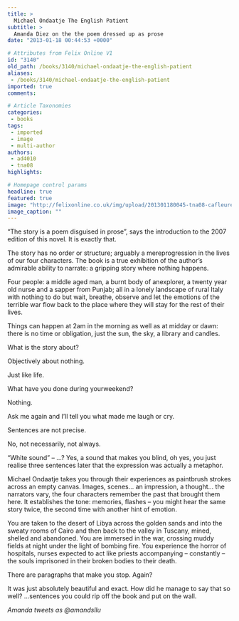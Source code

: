 ```yaml
---
title: >
  Michael Ondaatje The English Patient
subtitle: >
  Amanda Diez on the the poem dressed up as prose
date: "2013-01-18 00:44:53 +0000"

# Attributes from Felix Online V1
id: "3140"
old_path: /books/3140/michael-ondaatje-the-english-patient
aliases:
 - /books/3140/michael-ondaatje-the-english-patient
imported: true
comments:

# Article Taxonomies
categories:
 - books
tags:
 - imported
 - image
 - multi-author
authors:
 - ad4010
 - tna08
highlights:

# Homepage control params
headline: true
featured: true
image: "http://felixonline.co.uk/img/upload/201301180045-tna08-cafleurebonenglishpatientfirstedition.jpg"
image_caption: ""
---
```


“The story is a poem disguised in prose”, says the introduction to the 2007 edition of this novel.
 It is exactly that.

The story has no order or structure; arguably a mereprogression in the lives of our four characters. The book is a true exhibition of the author’s admirable ability to narrate: a gripping story where nothing happens.

Four people: a middle aged man, a burnt body of anexplorer, a twenty year old nurse and a sapper from Punjab; all in a lonely landscape of rural Italy with nothing to do but wait, breathe, observe and let the emotions of the terrible war flow back to the place where they will stay for the rest of their lives.

Things can happen at 2am in the morning as well as at midday or dawn: there is no time or obligation, just the sun, the sky, a library and candles.

What is the story about?

Objectively about nothing.

Just like life.

What have you done during yourweekend?

Nothing.

Ask me again and I’ll tell you what made me laugh or cry.

Sentences are not precise.

No, not necessarily, not always.

“White sound” – …? Yes, a sound that makes you blind, oh yes, you just realise three sentences later that the expression was actually a metaphor.

Michael Ondaatje takes you through their experiences as paintbrush strokes across an empty canvas. Images, scenes… an impression, a thought… the narrators vary, the four characters remember the past that brought them here. It establishes the tone: memories, flashes – you might hear the same story twice, the second time with another hint of emotion.

You are taken to the desert of Libya across the golden sands and into the sweaty rooms of Cairo and then back to the valley in Tuscany, mined, shelled and abandoned. You are immersed in the war, crossing muddy fields at night under the light of bombing fire. You experience the horror of hospitals, nurses expected to act like priests accompanying – constantly – the souls imprisoned in their broken bodies to their death.

There are paragraphs that make you stop.
 Again?

It was just absolutely beautiful and exact. How did he manage to say that so well?
 …sentences you could rip off the book and put on the wall.

_Amanda tweets as @amandsllu_
